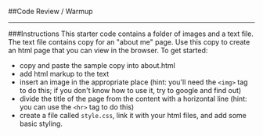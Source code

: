 ##Code Review / Warmup

---

###Instructions
This starter code contains a folder of images and a text file. The text file contains copy for an "about me" page. Use this copy to create an html page that you can view in the browser. To get started:

* copy and paste the sample copy into about.html
* add html markup to the text
* insert an image in the appropriate place (hint: you'll need the `<img>` tag to do this; if you don't know how to use it, try to google and find out)
* divide the title of the page from the content with a horizontal line (hint: you can use the `<hr>` tag to do this) 
* create a file called `style.css`, link it with your html files, and add some basic styling.

